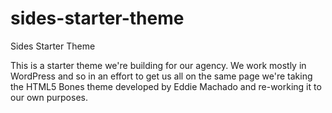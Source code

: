 sides-starter-theme
===================

Sides Starter Theme

This is a starter theme we're building for our agency. We work mostly in WordPress and so in an effort to get us all on the same page we're taking the HTML5 Bones theme developed by Eddie Machado and re-working it to our own purposes.
